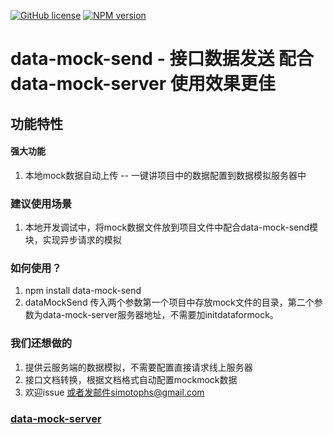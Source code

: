 [![GitHub license](https://img.shields.io/badge/license-MIT-blue.svg)]()   [![NPM version](https://badge.fury.io/js/data-mock-send.svg)](https://npmjs.org/package/data-mock-send) 

# data-mock-send - 接口数据发送 配合 data-mock-server 使用效果更佳

## 功能特性

#### 强大功能
1. 本地mock数据自动上传 -- 一键讲项目中的数据配置到数据模拟服务器中

### 建议使用场景
1. 本地开发调试中，将mock数据文件放到项目文件中配合data-mock-send模块，实现异步请求的模拟

### 如何使用？
1. npm install data-mock-send
2. dataMockSend 传入两个参数第一个项目中存放mock文件的目录，第二个参数为data-mock-server服务器地址，不需要加initdataformock。

### 我们还想做的
 1. 提供云服务端的数据模拟，不需要配置直接请求线上服务器
 2. 接口文档转换，根据文档格式自动配置mockmock数据
 3. 欢迎issue 或者发邮件simotophs@gmail.com
### [data-mock-server](https://github.com/jonhal/data-mock-server)
